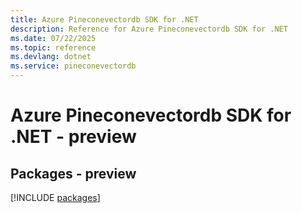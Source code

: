 ```yaml
---
title: Azure Pineconevectordb SDK for .NET
description: Reference for Azure Pineconevectordb SDK for .NET
ms.date: 07/22/2025
ms.topic: reference
ms.devlang: dotnet
ms.service: pineconevectordb
---
```

# Azure Pineconevectordb SDK for .NET - preview
## Packages - preview
[!INCLUDE [packages](pineconevectordb-index.md)]